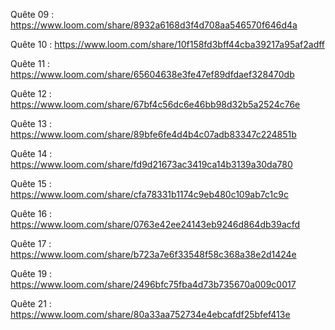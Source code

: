 Quête 09 : https://www.loom.com/share/8932a6168d3f4d708aa546570f646d4a

Quête 10 : https://www.loom.com/share/10f158fd3bff44cba39217a95af2adff

Quête 11 : https://www.loom.com/share/65604638e3fe47ef89dfdaef328470db

Quête 12 : https://www.loom.com/share/67bf4c56dc6e46bb98d32b5a2524c76e

Quête 13 : https://www.loom.com/share/89bfe6fe4d4b4c07adb83347c224851b

Quête 14 : https://www.loom.com/share/fd9d21673ac3419ca14b3139a30da780

Quête 15 : https://www.loom.com/share/cfa78331b1174c9eb480c109ab7c1c9c

Quête 16 : https://www.loom.com/share/0763e42ee24143eb9246d864db39acfd

Quête 17 : https://www.loom.com/share/b723a7e6f33548f58c368a38e2d1424e

Quête 19 : https://www.loom.com/share/2496bfc75fba4d73b735670a009c0017

Quête 21 : https://www.loom.com/share/80a33aa752734e4ebcafdf25bfef413e
